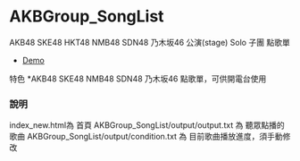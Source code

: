 # AKBGroup_SongList

AKB48 SKE48 HKT48 NMB48 SDN48 乃木坂46 公演(stage) Solo 子團  點歌單
* [Demo](http://twtt.3eeweb.com/index_new.html) 


特色
*AKB48 SKE48 NMB48 SDN48 乃木坂46 點歌單，可供開電台使用


### 說明
  index_new.html為 首頁
  AKBGroup_SongList/output/output.txt 為 聽眾點播的歌曲
  AKBGroup_SongList/output/condition.txt 為 目前歌曲播放進度，須手動修改  
 
  
 
 
